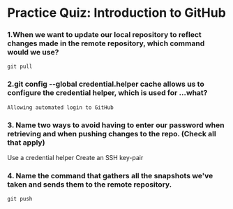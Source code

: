 # Practice Quiz: Introduction to GitHub


### 1.When we want to update our local repository to reflect changes made in the remote repository, which command would we use?

    git pull

### 2.git config --global credential.helper cache allows us to configure the credential helper, which is used for ...what?

    Allowing automated login to GitHub

### 3. Name two ways to avoid having to enter our password when retrieving and when pushing changes to the repo. (Check all that apply)

Use a credential helper
Create an SSH key-pair

### 4. Name the command that gathers all the snapshots we've taken and sends them to the remote repository.

    git push
